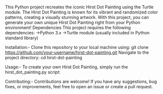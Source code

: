 This Python project recreates the iconic Hirst Dot Painting using the Turtle module. The Hirst Dot Painting is known for its vibrant and randomized color patterns, creating a visually stunning artwork. With this project, you can generate your own unique Hirst Dot Painting right from your Python environment!
Dependencies
This project requires the following dependencies:
->Python 3.x
->Turtle module (usually included in Python standard library)

Installation:-
Clone this repository to your local machine using:
 git clone https://github.com/your-username/hirst-dot-painting.git
Navigate to the project directory:
  cd hirst-dot-painting
  
Usage:-
To create your own Hirst Dot Painting, simply run the hirst_dot_painting.py script:

Contributing:-
Contributions are welcome! If you have any suggestions, bug fixes, or improvements, feel free to open an issue or create a pull request.
